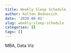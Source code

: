 ```yaml
---
title: Weekly Sleep Schedule
author: Kolton Bodnovich
date: '2020-06-02'
slug: weekly-sleep-schedule
categories: []
tags: []
---
```



MBA, Data Viz
